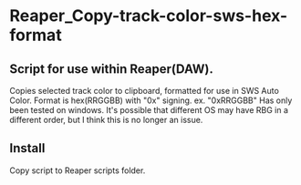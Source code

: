 # Reaper_Copy-track-color-sws-hex-format

Script for use within Reaper(DAW).
------------------------------------------------------------------------------
Copies selected track color to clipboard, formatted for use in SWS Auto Color.
Format is hex(RRGGBB) with "0x" signing. ex. "0xRRGGBB"
Has only been tested on windows. It's possible that different OS may have RBG in a different order, but I think this is no longer an issue.

Install
------------------------------------------------------------------------------
Copy script to Reaper scripts folder.
